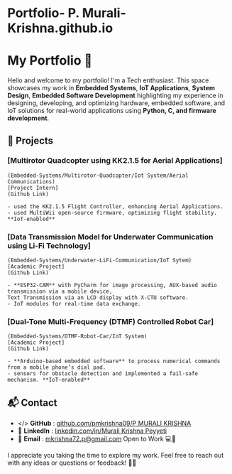 # Portfolio- P. Murali-Krishna.github.io
# My Portfolio 💼

Hello and welcome to my portfolio! I'm a Tech enthusiast. This space showcases my work in **Embedded Systems**, **IoT Applications**, **System Design**, 
**Embedded Software Development** highlighting my experience in designing, developing, and optimizing hardware, embedded software, 
and IoT solutions for real-world applications using **Python, C, and firmware development**.

## 🔧 Projects

### [Multirotor Quadcopter using KK2.1.5 for Aerial Applications]
    (Embedded-Systems/Multirotor-Quadcopter/Iot System/Aerial Communications)  
    [Project Intern] 
    (Github Link)

    - used the KK2.1.5 Flight Controller, enhancing Aerial Applications.
    - used MultiWii open-source firmware, optimizing flight stability. **IoT-enabled**

### [Data Transmission Model for Underwater Communication using Li-Fi Technology]
    (Embedded-Systems/Underwater-LiFi-Communication/IoT Sytem)
    [Academic Project] 
    (Github Link)

    - **ESP32-CAM** with PyCharm for image processing, AUX-based audio transmission via a mobile device, 
    Text Transmission via an LCD display with X-CTU software.
    - IoT modules for real-time data exchange.

### [Dual-Tone Multi-Frequency (DTMF) Controlled Robot Car]
    (Embedded-Systems/DTMF-Robot-Car/IoT System)
    [Academic Project] 
    (Github Link)

    - **Arduino-based embedded software** to process numerical commands from a mobile phone’s dial pad.
    - sensors for obstacle detection and implemented a fail-safe mechanism. **IoT-enabled**


## 📬 Contact
- </> **GitHub**  : [github.com/pmkrishna09/P MURALI KRISHNA](https://github.com/pmkrishna09)
- 👔 **LinkedIn** : [linkedin.com/in/Murali Krishna Peyyeti](https://linkedin.com/in/murali-krishna-peyyeti-8758602b1)
- 📧 **Email**    : mkrishna72.p@gmail.com 
Open to Work 💻🎯

I appreciate you taking the time to explore my work. Feel free to reach out with any ideas or questions or feedback! 🚀🤝
